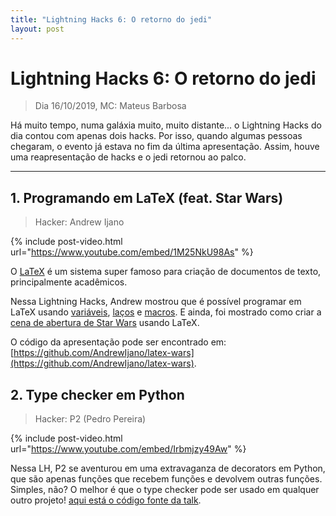 ```yaml
---
title: "Lightning Hacks 6: O retorno do jedi"
layout: post
---
```


# Lightning Hacks 6: O retorno do jedi
> Dia 16/10/2019, MC: Mateus Barbosa

Há muito tempo, numa galáxia muito, muito distante... o Lightning Hacks
do dia contou com apenas dois hacks. Por isso, quando algumas pessoas 
chegaram, o evento já estava no fim da última apresentação. Assim, houve uma
reapresentação de hacks e o jedi retornou ao palco.

<hr>

## 1. Programando em LaTeX (feat. Star Wars)
> Hacker: Andrew Ijano

{% include post-video.html url="https://www.youtube.com/embed/1M25NkU98As" %}

O [LaTeX](https://www.latex-project.org/) é um sistema super famoso para
criação de documentos de texto, principalmente acadêmicos. 

Nessa Lightning Hacks, Andrew mostrou que é possível programar em LaTeX
usando [variáveis](https://www.texdev.net/2009/11/17/tex-counts-and-latex-counters/),
[laços](https://texfaq.org/FAQ-repeat-num) e [macros](https://en.wikibooks.org/wiki/LaTeX/Macros). E ainda, foi mostrado como criar a [cena de abertura de Star Wars](https://en.wikipedia.org/wiki/Star_Wars_opening_crawl) usando LaTeX.

O código da apresentação pode ser encontrado em: [https://github.com/AndrewIjano/latex-wars](https://github.com/AndrewIjano/latex-wars).

## 2. Type checker em Python
> Hacker: P2 (Pedro Pereira)

{% include post-video.html url="https://www.youtube.com/embed/Irbmjzy49Aw" %}

Nessa LH, P2 se aventurou em uma extravaganza de decorators em Python, que são apenas funções que 
recebem funções e devolvem outras funções. Simples, não? O melhor é que o type checker pode 
ser usado em qualquer outro projeto! [aqui está o código fonte da talk](https://github.com/pedro823/decorator-extravaganza).
